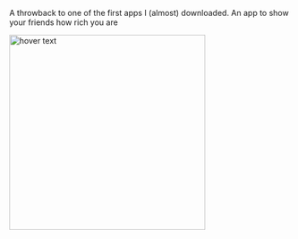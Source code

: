 A throwback to one of the first apps I (almost) downloaded. An app to show your friends how rich you are

<img src="https://github.com/dwelch527/I-am-Rich/assets/18079214/ed63360b-7fde-4e90-a5dc-1b3c8fbfc971" width="350" title="hover text">
